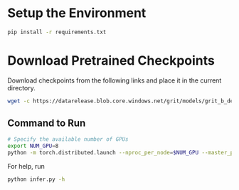 # Setup the Environment

```bash
pip install -r requirements.txt
```

# Download Pretrained Checkpoints

Download checkpoints from the following links and place it in the current directory.
```bash
wget -c https://datarelease.blob.core.windows.net/grit/models/grit_b_densecap_objectdet.pth
```

## Command to Run

```bash
# Specify the available number of GPUs
export NUM_GPU=8
python -m torch.distributed.launch --nproc_per_node=$NUM_GPU --master_port=1211 --use_env infer.py --image_dir_path <path to the directory containing images> --output_dir_path <base path to store the predictions>
```

For help, run

```bash
python infer.py -h
```
